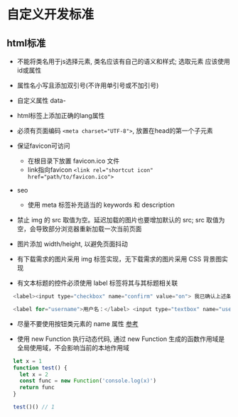 # 自定义开发标准

## html标准

* 不能将类名用于js选择元素, 类名应该有自己的语义和样式; 选取元素 应该使用id或属性
* 属性名小写且添加双引号(不许用单引号或不加引号)
* 自定义属性 data-
* html标签上添加正确的lang属性
* 必须有页面编码 `<meta charset="UTF-8">`, 放置在head的第一个子元素
* 保证favicon可访问
  * 在根目录下放置 favicon.ico 文件
  * link指向favicon `<link rel="shortcut icon" href="path/to/favicon.ico">`

* seo
  * 使用 meta 标签补充适当的 keywords 和 description

* 禁止 img 的 src 取值为空。延迟加载的图片也要增加默认的 src; src 取值为空，会导致部分浏览器重新加载一次当前页面
* 图片添加 width/height, 以避免页面抖动
* 有下载需求的图片采用 img 标签实现，无下载需求的图片采用 CSS 背景图实现

* 有文本标题的控件必须使用 label 标签将其与其标题相关联

```js
  <label><input type="checkbox" name="confirm" value="on"> 我已确认上述条款</label>

  <label for="username">用户名：</label> <input type="textbox" name="username" id="username">
```

* 尽量不要使用按钮类元素的 name 属性 [参考](http://w3help.org/zh-cn/causes/CM2001)

* 使用 new Function 执行动态代码, 通过 new Function 生成的函数作用域是全局使用域，不会影响当前的本地作用域

```js
  let x = 1
  function test() {
    let x = 2
    const func = new Function('console.log(x)')
    return func
  }

  test()() // 1
```
